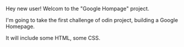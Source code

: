 Hey new user!
Welcom to the "Google Hompage" project.

I'm going to take the first challenge of odin project, building a Google Homepage.

It will include some HTML, some CSS.
